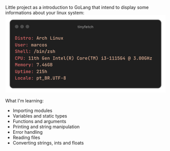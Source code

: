Little project as a introduction to GoLang that intend to display some informations about your linux system:
![Example Fetch](/.resources/tinyfetch.png "Example Fetch")

What I'm learning:
- Importing modules
- Variables and static types
- Functions and arguments
- Printing and string manipulation
- Error handling
- Reading files
- Converting strings, ints and floats

